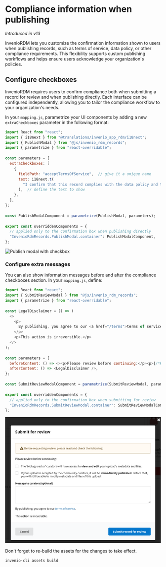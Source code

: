# Compliance information when publishing

_Introduced in v13_

InvenioRDM lets you customize the confirmation information shown to users when publishing records, such as terms of service, data policy, or other compliance requirements. This flexibility supports custom publishing workflows and helps ensure users acknowledge your organization's policies.

## Configure checkboxes
InvenioRDM requires users to confirm compliance both when submitting a record for review and when publishing directly. Each interface can be configured independently, allowing you to tailor the compliance workflow to your organization's needs.

In your `mapping.js`, parametrize your UI components by adding a new `extraCheckboxes` parameter in the following format:

```javascript
import React from "react";
import { i18next } from "@translations/invenio_app_rdm/i18next";
import { PublishModal } from "@js/invenio_rdm_records";
import { parametrize } from "react-overridable";

const parameters = {
  extraCheckboxes: [
    {
      fieldPath: "acceptTermsOfService",  // give it a unique name
      text: i18next.t(
        "I confirm that this record complies with the data policy and terms of service."
      ),  // define the text to show
    },
  ],
};

const PublishModalComponent = parametrize(PublishModal, parameters);

export const overriddenComponents = {
  // applied only to the confirmation box when publishing directly
  "InvenioRdmRecords.PublishModal.container": PublishModalComponent,
};
```

![Publish modal with checkbox](imgs/compliance_checkboxes.png)

### Configure extra messages
You can also show information messages before and after the compliance checkboxes section. In your `mapping.js`, define:

```javascript
import React from "react";
import { SubmitReviewModal } from "@js/invenio_rdm_records";
import { parametrize } from "react-overridable";

const LegalDisclaimer = () => (
  <>
    <p>
      By publishing, you agree to our <a href="/terms">terms of service</a>.
    </p>
    <p>This action is irreversible.</p>
  </>
);

const parameters = {
  beforeContent: () => <><p>Please review before continuing:</p><p>{/*Kept empty for spacing */}</p></>,
  afterContent: () => <LegalDisclaimer />,
};

const SubmitReviewModalComponent = parametrize(SubmitReviewModal, parameters);

export const overriddenComponents = {
  // applied only to the confirmation box when submitting for review
  "InvenioRdmRecords.SubmitReviewModal.container": SubmitReviewModalComponent,
};
```

![Submit Review modal with extra content](imgs/compliance_content.png)

Don't forget to re-build the assets for the changes to take effect.

```sh
invenio-cli assets build
```
